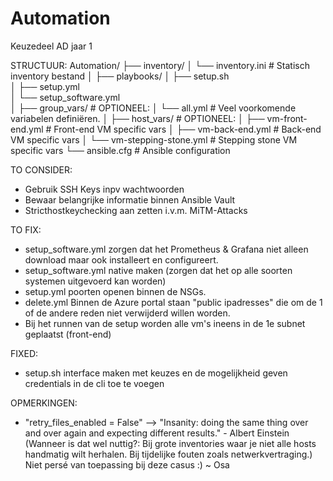 # Automation
 Keuzedeel AD jaar 1

 STRUCTUUR:
 Automation/
├── inventory/
│   └── inventory.ini          # Statisch inventory bestand
│
├── playbooks/
│   ├── setup.sh   
│   ├── setup.yml            
│   └── setup_software.yml     
│
├── group_vars/				   # OPTIONEEL:
│   └── all.yml                # Veel voorkomende variabelen definiëren.
│
├── host_vars/				   # OPTIONEEL:
│   ├── vm-front-end.yml       # Front-end VM specific vars
│   ├── vm-back-end.yml        # Back-end VM specific vars
│   └── vm-stepping-stone.yml  # Stepping stone VM specific vars
└── ansible.cfg                # Ansible configuration
 
 
 TO CONSIDER:
- Gebruik SSH Keys inpv wachtwoorden
- Bewaar belangrijke informatie binnen Ansible Vault
- Stricthostkeychecking aan zetten i.v.m. MiTM-Attacks

 TO FIX:
 - setup_software.yml zorgen dat het Prometheus & Grafana niet alleen download maar ook installeert en configureert.
 - setup_software.yml native maken (zorgen dat het op alle soorten systemen uitgevoerd kan worden)
 - setup.yml poorten openen binnen de NSGs.
 - delete.yml Binnen de Azure portal staan "public ipadresses" die om de 1 of de andere reden niet verwijderd willen worden.
 - Bij het runnen van de setup worden alle vm's ineens in de 1e subnet geplaatst (front-end)
 
 
FIXED:
 - setup.sh interface maken met keuzes en de mogelijkheid geven credentials in de cli toe te voegen
  
OPMERKINGEN:
 - "retry_files_enabled = False" --> "Insanity: doing the same thing over and over again and expecting different results." - Albert Einstein
  (Wanneer is dat wel nuttig?:
  Bij grote inventories waar je niet alle hosts handmatig wilt herhalen.
  Bij tijdelijke fouten zoals netwerkvertraging.)
  Niet persé van toepassing bij deze casus :) ~ Osa
  
